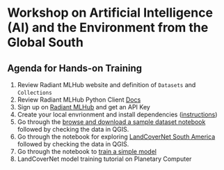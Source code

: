 # Workshop on Artificial Intelligence (AI) and the Environment from the Global South

## Agenda for Hands-on Training 

1. Review Radiant MLHub website and definition of `Datasets` and `Collections`
2. Review Radiant MLHub Python Client [Docs](https://radiant-mlhub.readthedocs.io/)
3. Sign up on [Radiant MLHub](https://mlhub.earth/) and get an API Key
4. Create your local envrionment and install dependencies ([instructions](https://github.com/radiantearth/mlhub-tutorials/tree/main#run-locally))
5. Go through the [browse and download a sample dataset notebook](radiant-mlhub-browse-and-download-a-sample-dataset.ipynb) followed by checking the data in QGIS. 
6. Go through the notebook for exploring [LandCoverNet South America](radiant-mlhub-explore-landcovernet-south-america.ipynb) followed by checking the data in QGIS. 
7. Go through the notebook to [train a simple model](radiant-mlhub-simple-model-training.ipynb)
8. LandCoverNet model training tutorial on Planetary Computer
